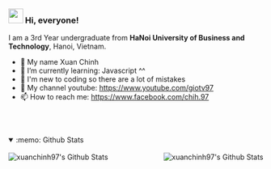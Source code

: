 ### <img src="https://github.com/TheDudeThatCode/TheDudeThatCode/blob/master/Assets/Hi.gif" width="29px"> Hi, everyone!

I am a 3rd Year undergraduate from <b>HaNoi University of Business and Technology</b>, Hanoi, Vietnam.
- 👋 My name Xuan Chinh
- 🌱 I’m currently learning: Javascript ^^
- 📣 I'm new to coding so there are a lot of mistakes
- 🎈 My channel youtube: https://www.youtube.com/giotv97
- 📫 How to reach me: https://www.facebook.com/chih.97

<br><br>

<details open="true">
  <summary>:memo: Github Stats </summary>
  <br />
  <img align="left" alt="xuanchinh97's Github Stats" src="https://github-readme-stats.vercel.app/api?username=xuanchinh97&show_icons=true&hide_border=true" />

  <img align="right" alt="xuanchinh97's Github Stats" src="https://github-readme-stats.vercel.app/api/top-langs/?username=xuanchinh97&show_icons=true&hide_border=true" />
</details>


